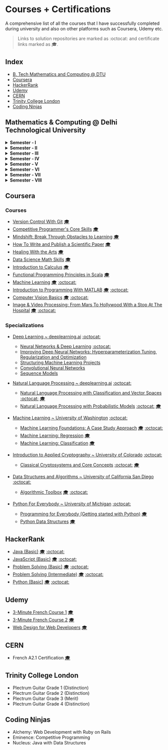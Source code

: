 # Courses + Certifications

A comprehensive list of all the courses that I have successfully completed 
during university and also on other platforms such as Coursera, Udemy etc.

> Links to solution repositories are marked as :octocat: and certificate links marked as 🎓.

## Index
- [B. Tech Mathematics and Computing @ DTU](#mathematics--computing--delhi-technological-university)
- [Coursera](#coursera)
- [HackerRank](#hackerrank)
- [Udemy](#udemy)
- [CERN](#cern)
- [Trinity College London](#trinity-college-london)
- [Coding Ninjas](#coding-ninjas)

## Mathematics & Computing @ Delhi Technological University
<details>
    <summary><b>Semester - I</b></summary>
    <ul>
        <li>Mathematics - I</li>
        <li>Physics - I</li>
        <li>Basic Electrical Engineering</li>
        <li>Programming Fundamentals</li>
        <li>Engineering Graphics</li>
        <li>Introduction to Environmental Science</li>
    </ul>
</details>

<details>
    <summary><b>Semester - II</b></summary>
    <ul>
        <li>Mathematics - II</li>
        <li>Physics - II</li>
        <li>Chemistry</li>
        <li>Basic Mechanical Engineering</li>
        <li>Workshop Practice</li>
        <li>Communication Skills</li>
    </ul>
</details>

<details>
    <summary><b>Semester - III</b></summary>
    <ul>
        <li>Data Structures</li>
        <li>Discrete Mathematics</li>
        <li>Mathematics - III</li>
        <li>Probability and Statistics</li>
        <li>Engineering Analysis and design </li>
        <li>Fundamentals of Management</li>
    </ul>
</details>

<details>
    <summary><b>Semester - IV</b></summary>
    <ul>
        <li>Algorithm Design and Analysis</li>
        <li>Real Analysis</li>
        <li>Computer Organization and Architecture</li>
        <li>Linear Algebra</li>
        <li>Scientific Computing</li>
        <li>Engineering Economics</li>
    </ul>
</details>

<details>
    <summary><b>Semester - V</b></summary>
    <ul>
        <li>Stochastic Process</li>
        <li>Operating Systems</li>
        <li>Computer Vision</li>
        <li>Technical Communication</li>
    </ul>
</details>

<details>
    <summary><b>Semester - VI</b></summary>
    <ul>
        <li>Database Management System</li>
        <li>Theory of Computation</li>
        <li>Financial Engineering</li>
        <li>Computer Networks</li>
        <li>Professional Ethics and Human Values</li>
    </ul>
</details>

<details>
    <summary><b>Semester - VII</b></summary>
    <ul>
        <li>Graph Theory</li>
        <li>Cryptography & Network Security</li>
        <li>Mathematical Modelling & Simulation</li>
        <li>Natural Language Processing</li>
    </ul>
</details>

<details>
    <summary><b>Semester - VIII</b></summary>
    <ul>
        <li>To be completed in May 2021</li>
    </ul>
</details>

## Coursera
### Courses
- [Version Control With Git](https://www.coursera.org/learn/version-control-with-git/)  [🎓](https://www.coursera.org/account/accomplishments/verify/UPCHWGAGX66D)
- [Competitive Programmer's Core Skills](https://www.coursera.org/learn/competitive-programming-core-skills/) [🎓](https://www.coursera.org/account/accomplishments/verify/WPS6KUZMT6YL)
- [Mindshift: Break Through Obstacles to Learning](https://www.coursera.org/learn/mindshift/) [🎓](http://coursera.org/verify/X8K5SWR3J3KL)
- [How To Write and Publish a Scientific Paper](https://www.coursera.org/learn/how-to-write-a-scientific-paper/) [🎓](https://www.coursera.org/account/accomplishments/verify/V6NGNQ5ZYQL7)
- [Healing With the Arts](https://www.coursera.org/learn/healing-with-the-arts) [🎓](https://www.coursera.org/account/accomplishments/verify/A2YD424R3JNX)
- [Data Science Math Skills](https://www.coursera.org/learn/datasciencemathskills) [🎓](https://www.coursera.org/account/accomplishments/verify/QVKVPWWLEZU3)
- [Introduction to Calculus](https://www.coursera.org/learn/introduction-to-calculus) [🎓](http://coursera.org/verify/NQMRJLG6VTRY)
- [Functional Programming Principles in Scala](https://www.coursera.org/learn/progfun1/) [🎓](http://coursera.org/verify/CTQZVZZZKT5W)
- [Machine Learning](https://www.coursera.org/learn/machine-learning) [🎓](http://coursera.org/verify/PY3HEUJFNZ2M) [:octocat:](https://github.com/anishLearnsToCode/ml-stanford)
- [Introduction to Programming With MATLAB](https://www.coursera.org/learn/matlab) [🎓](http://coursera.org/verify/3S3AANA8JQTN) [:octocat:](https://github.com/anishLearnsToCode/introduction-to-programming-with-matlab)
- [Computer Vision Basics](https://www.coursera.org/learn/computer-vision-basics) [🎓](http://coursera.org/verify/9H6SGUGD6YNM) [:octocat:](https://github.com/anishLearnsToCode/computer-vision-basics)
- [Image & Video Processing: From Mars To Hollywood With a Stop At The Hospital](https://www.coursera.org/learn/image-processing) [🎓](http://coursera.org/verify/JPV9JYDEZVBQ) [:octocat:](https://github.com/anishLearnsToCode/from-mars-to-hollywood-with-a-stop-at-the-hospital)

### Specializations
- [Deep Learning ~ deeplearning.ai](https://www.coursera.org/specializations/deep-learning) [:octocat:](https://github.com/anishLearnsToCode/deep-learning-ai)
    - [Neural Networks & Deep Learning](https://www.coursera.org/learn/neural-networks-deep-learning?specialization=deep-learning) [:octocat:](https://github.com/anishLearnsToCode/neural-networks-deep-learning)
    - [Improving Deep Neural Networks: Hyperparameterization Tuning, Regularization and Optimization](https://www.coursera.org/learn/deep-neural-network?specialization=deep-learning) 
    - [Structuring Machine Learning Projects](https://www.coursera.org/learn/machine-learning-projects?specialization=deep-learning) 
    - [Convolutional Neural Networks](https://www.coursera.org/learn/convolutional-neural-networks?specialization=deep-learning) 
    - [Sequence Models](https://www.coursera.org/learn/nlp-sequence-models)
   
- [Natural Language Processing ~ deeplearning.ai](https://www.coursera.org/specializations/natural-language-processing) [:octocat:](https://github.com/anishLearnsToCode/nlp-deeplearning-ai)
    - [Natural Language Processing with Classification and Vector Spaces](https://www.coursera.org/learn/classification-vector-spaces-in-nlp) [:octocat:](https://github.com/anishLearnsToCode/nlp-classification-vector-spaces) [🎓](http://coursera.org/verify/LGBF7J8S99RG)
    - [Natural Language Processing with Probabilistic Models](https://www.coursera.org/learn/probabilistic-models-in-nlp) [:octocat:](https://github.com/anishLearnsToCode/nlp-probabilistic-models) [🎓](https://coursera.org/verify/PGMHY4YCG85G)

- [Machine Learning ~ University of Washington](https://www.coursera.org/specializations/machine-learning) [:octocat:](https://github.com/anishLearnsToCode/ml-uni-washington)
    - [Machine Learning Foundations: A Case Study Approach](https://www.coursera.org/learn/ml-foundations/) [🎓](https://www.coursera.org/account/accomplishments/verify/GCKW98KUK5X5) [:octocat:](https://github.com/anishLearnsToCode/ml-foundations-case-study-approach)
    - [Machine Learning: Regression](https://www.coursera.org/learn/ml-regression/) [🎓](https://www.coursera.org/account/accomplishments/verify/UQ9UZPVU6RMF)
    - [Machine Learning: Classification](https://www.coursera.org/learn/ml-classification/) [🎓](https://www.coursera.org/account/accomplishments/verify/BCZ8GWHTNV9J)
    
- [Introduction to Applied Cryptography ~ University of Colorado](https://www.coursera.org/specializations/introduction-applied-cryptography) [:octocat:](https://github.com/anishLearnsToCode/intro-to-applied-cryptography)
    - [Classical Cryptosystems and Core Concepts]() [:octocat:](https://github.com/anishLearnsToCode/classical-cryptosystems-core-concepts) [🎓](https://www.coursera.org/verify/7FVGRVKAFW73)   
    
- [Data Structures and Algorithms ~ University of California San Diego](https://www.coursera.org/specializations/data-structures-algorithms) [:octocat:](https://github.com/anishLearnsToCode/data-structures-algorithms)
    - [Algorithmic Toolbox](https://www.coursera.org/learn/algorithmic-toolbox) [🎓](http://coursera.org/verify/UWWDZKHQA86D) [:octocat:](https://github.com/anishLearnsToCode/algorithmic-toolbox)
    
- [Python For Everybody ~ University of Michigan](https://www.coursera.org/specializations/python) [:octocat:](https://github.com/anishLearnsToCode/python-for-everybody)
    - [Programming for Everybody (Getting started with Python)](https://www.coursera.org/learn/python/) [🎓](https://www.coursera.org/account/accomplishments/records/D5K85FFC6FZT)
    - [Python Data Structures](https://www.coursera.org/learn/python-data/) [🎓](https://www.coursera.org/verify/W6M2HC2WW79T)

## HackerRank
- [Java (Basic)](https://www.hackerrank.com/skills-verification) [🎓](https://www.hackerrank.com/certificates/e7bb326e632c) [:octocat:](https://github.com/anishLearnsToCode/hackerrank-java-basic-skill-test)  
- [JavaScript (Basic)](https://www.hackerrank.com/skills-verification) [🎓](https://www.hackerrank.com/certificates/03ed5b8c542a) [:octocat:](https://github.com/anishLearnsToCode/hackerrank-js-basic-skill-test)  
- [Problem Solving (Basic)](https://www.hackerrank.com/skills-verification) [🎓](https://www.hackerrank.com/certificates/c0a4672b1159) [:octocat:](https://github.com/anishLearnsToCode/hackerrank-problem-solving-skill-test)  
- [Problem Solving (Intermediate)](https://www.hackerrank.com/skills-verification) [🎓](https://www.hackerrank.com/certificates/6ef045988fd1) [:octocat:](https://github.com/anishLearnsToCode/hackerrank-problem-solving-intermediate-skill-test)  
- [Python (Basic)](https://www.hackerrank.com/skills-verification) [🎓](https://www.hackerrank.com/certificates/306084b1c4cc) [:octocat:](https://github.com/anishLearnsToCode/hackerrank-python-basic-skill-test)  

## Udemy 
- [3-Minute French Course 1](https://www.udemy.com/course/3-minute-french-full-course-1/) [🎓](https://www.udemy.com/certificate/UC-1KECT4EP/)
- [3-Minute French Course 2](https://www.udemy.com/course/3-minute-french-course-2/) [🎓](https://www.udemy.com/certificate/UC-QA36OCQA/)
- [Web Design for Web Developers](https://www.udemy.com/course/web-design-secrets/) [🎓](https://www.udemy.com/certificate/UC-8KTW4FNX/)

## CERN
- French A2.1 Certification [🎓](https://drive.google.com/file/d/1OlO6p2n6OdIgy4WO6_mn2B70r5sC4gwa/view)

## Trinity College London
- Plectrum Guitar Grade 1 (Distinction)
- Plectrum Guitar Grade 2 (Distinction)
- Plectrum Guitar Grade 3 (Merit)
- Plectrum Guitar Grade 4 (Distinction) 

## Coding Ninjas
- Alchemy: Web Development with Ruby on Rails
- Eminence: Competitive Programming
- Nucleus: Java with Data Structures
